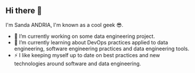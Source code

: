 ## Hi there 👋

<!--
**ExeioS33/ExeioS33** is a ✨ _special_ ✨ repository because its `README.md` (this file) appears on your GitHub profile.

Here are some ideas to get you started:

- 🔭 I’m currently working on ...
- 🌱 I’m currently learning ...
- 👯 I’m looking to collaborate on ...
- 🤔 I’m looking for help with ...
- 💬 Ask me about ...
- 📫 How to reach me: ...
- 😄 Pronouns: ...
- ⚡ Fun fact: ...
-->

I'm Sanda ANDRIA, I'm known as a cool geek 😎.
- 🔭 I’m currently working on some data engineering project.
- 🌱 I’m currently learning about DevOps practices applied to data engineering, software engineering practices and data engineering tools.
- ⚡ I like keeping myself up to date on best practices and new technologies around software and data engineering.

